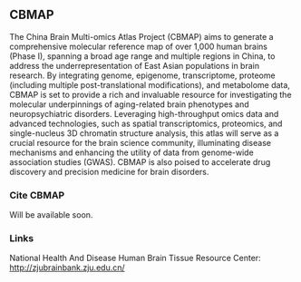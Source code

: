 ## CBMAP
The China Brain Multi-omics Atlas Project (CBMAP) aims to generate a comprehensive molecular reference map of over 1,000 human brains (Phase I), spanning a broad age range and multiple regions in China, to address the underrepresentation of East Asian populations in brain research. By integrating genome, epigenome, transcriptome, proteome (including multiple post-translational modifications), and metabolome data, CBMAP is set to provide a rich and invaluable resource for investigating the molecular underpinnings of aging-related brain phenotypes and neuropsychiatric disorders. Leveraging high-throughput omics data and advanced technologies, such as spatial transcriptomics, proteomics, and single-nucleus 3D chromatin structure analysis, this atlas will serve as a crucial resource for the brain science community, illuminating disease mechanisms and enhancing the utility of data from genome-wide association studies (GWAS). CBMAP is also poised to accelerate drug discovery and precision medicine for brain disorders. 

### Cite CBMAP
Will be available soon.

### Links
National Health And Disease Human Brain Tissue Resource Center: http://zjubrainbank.zju.edu.cn/
